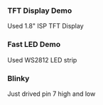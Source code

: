 ### TFT Display Demo 
Used 1.8" ISP TFT Display

### Fast LED Demo 
Used WS2812 LED strip

### Blinky 
Just drived pin 7 high and low
